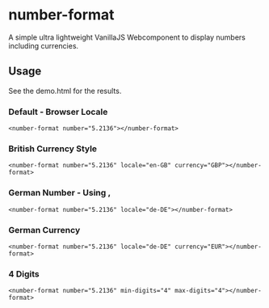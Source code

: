 # number-format
A simple ultra lightweight VanillaJS Webcomponent to display numbers including currencies.

## Usage 
See the demo.html for the results.
### Default - Browser Locale
`<number-format number="5.2136"></number-format>`

### British Currency Style
`<number-format number="5.2136" locale="en-GB" currency="GBP"></number-format>`

### German Number - Using ,
`<number-format number="5.2136" locale="de-DE"></number-format>`

### German Currency
`<number-format number="5.2136" locale="de-DE" currency="EUR"></number-format>`

### 4 Digits
`<number-format number="5.2136" min-digits="4" max-digits="4"></number-format>`
